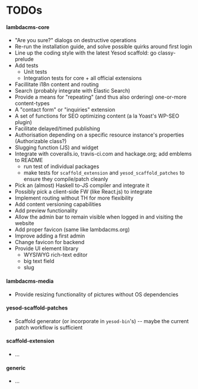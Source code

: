 TODOs
=====

#### lambdacms-core
* "Are you sure?" dialogs on destructive operations
* Re-run the installation guide, and solve possible quirks around first login
* Line up the coding style with the latest Yesod scaffold: go classy-prelude
* Add tests
  * Unit tests
  * Integration tests for core + all official extensions
* Facillitate i18n content and routing
* Search (probably integrate with Elastic Search)
* Provide a means for "repeating" (and thus also ordering) one-or-more content-types
* A "contact form" or "inquiries" extension
* A set of functions for SEO optimizing content (a la Yoast's WP-SEO plugin)
* Facilitate delayed/timed publishing
* Authorisation depending on a specific resource instance's properties (Authorizable class?)
* Slugging function (JS) and widget
* Integrate with coveralls.io, travis-ci.com and hackage.org; add emblems to README
  * run test of individual packages
  * make tests for `scaffold_extension` and `yesod_scaffold_patches` to ensure they compile/patch cleanly
* Pick an (almost) Haskell to-JS compiler and integrate it
* Possibly pick a client-side FW (like React.js) to integrate
* Implement routing without TH for more flexibility
* Add content versioning capabilities
* Add preview functionality
* Allow the admin bar to remain visible when logged in and visiting the website
* Add proper favicon (same like lambdacms.org)
* Improve adding a first admin
* Change favicon for backend
* Provide UI element library
  * WYSIWYG rich-text editor
  * big text field
  * slug

#### lambdacms-media
* Provide resizing functionality of pictures without OS dependencies

#### yesod-scaffold-patches
* Scaffold generator (or incorporate in `yesod-bin`'s) -- maybe the current patch workflow is sufficient

#### scaffold-extension
* ...

#### generic
* ...
